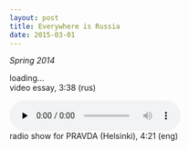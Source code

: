 ```yaml
---
layout: post
title: Everywhere is Russia
date: 2015-03-01
---
```

*Spring 2014*    

<div class="lazycontainer"><div class="lazyYT" data-youtube-id="nMzH31ZA1kk" data-ratio="16:9">loading...</div></div>
video essay, 3:38 (rus)  

<audio class="audio" src="/images/everywhereisrussia/everywhereisrussia.mp3" preload="none" controls></audio>    
radio show for PRAVDA (Helsinki), 4:21 (eng)
